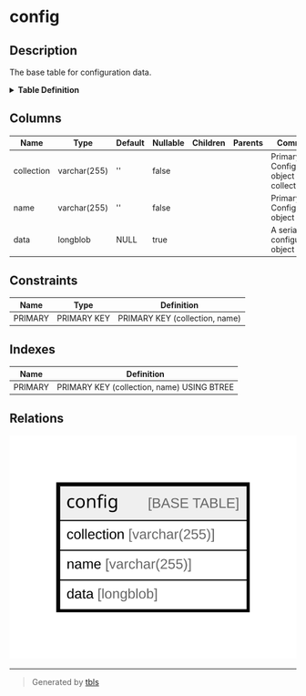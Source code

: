 # config

## Description

The base table for configuration data.

<details>
<summary><strong>Table Definition</strong></summary>

```sql
CREATE TABLE `config` (
  `collection` varchar(255) CHARACTER SET ascii COLLATE ascii_general_ci NOT NULL DEFAULT '' COMMENT 'Primary Key: Config object collection.',
  `name` varchar(255) CHARACTER SET ascii COLLATE ascii_general_ci NOT NULL DEFAULT '' COMMENT 'Primary Key: Config object name.',
  `data` longblob DEFAULT NULL COMMENT 'A serialized configuration object data.',
  PRIMARY KEY (`collection`,`name`)
) ENGINE=InnoDB DEFAULT CHARSET=utf8mb4 COLLATE=utf8mb4_general_ci COMMENT='The base table for configuration data.'
```

</details>

## Columns

| Name | Type | Default | Nullable | Children | Parents | Comment |
| ---- | ---- | ------- | -------- | -------- | ------- | ------- |
| collection | varchar(255) | '' | false |  |  | Primary Key: Config object collection. |
| name | varchar(255) | '' | false |  |  | Primary Key: Config object name. |
| data | longblob | NULL | true |  |  | A serialized configuration object data. |

## Constraints

| Name | Type | Definition |
| ---- | ---- | ---------- |
| PRIMARY | PRIMARY KEY | PRIMARY KEY (collection, name) |

## Indexes

| Name | Definition |
| ---- | ---------- |
| PRIMARY | PRIMARY KEY (collection, name) USING BTREE |

## Relations

![er](config.svg)

---

> Generated by [tbls](https://github.com/k1LoW/tbls)

